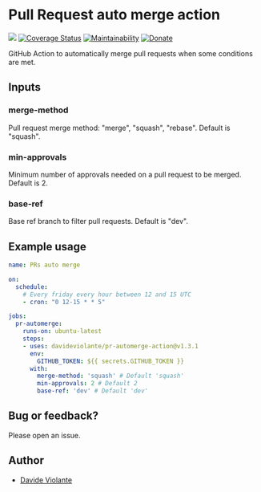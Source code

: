 # Pull Request auto merge action
[![](https://github.com/davideviolante/pr-automerge-action/workflows/Node.js%20CI/badge.svg)](https://github.com/DavideViolante/pr-automerge-action/actions?query=workflow%3A%22Node.js+CI%22) [![Coverage Status](https://coveralls.io/repos/github/DavideViolante/pr-automerge-action/badge.svg?branch=master)](https://coveralls.io/github/DavideViolante/pr-automerge-action?branch=master) [![Maintainability](https://api.codeclimate.com/v1/badges/60f9b3a6b4177a0bfe77/maintainability)](https://codeclimate.com/github/DavideViolante/pr-automerge-action/maintainability) [![Donate](https://img.shields.io/badge/paypal-donate-179BD7.svg)](https://www.paypal.me/dviolante)

GitHub Action to automatically merge pull requests when some conditions are met.

## Inputs

### merge-method

Pull request merge method: "merge", "squash", "rebase". Default is "squash".

### min-approvals

Minimum number of approvals needed on a pull request to be merged. Default is 2.

### base-ref

Base ref branch to filter pull requests. Default is "dev".

## Example usage

```yaml
name: PRs auto merge

on:
  schedule:
    # Every friday every hour between 12 and 15 UTC
    - cron: "0 12-15 * * 5"

jobs:
  pr-automerge:
    runs-on: ubuntu-latest
    steps:
    - uses: davideviolante/pr-automerge-action@v1.3.1
      env:
        GITHUB_TOKEN: ${{ secrets.GITHUB_TOKEN }}
      with:
        merge-method: 'squash' # Default 'squash'
        min-approvals: 2 # Default 2
        base-ref: 'dev' # Default 'dev'
```

## Bug or feedback?
Please open an issue.

## Author
- [Davide Violante](https://github.com/DavideViolante)
